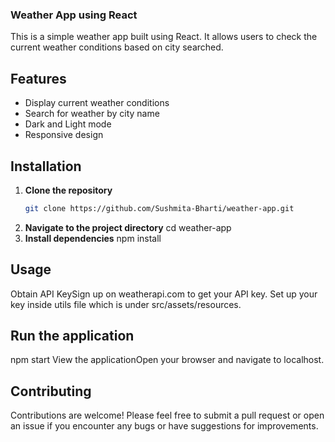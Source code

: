 ### Weather App using React

This is a simple weather app built using React. It allows users to check the current weather conditions based on city searched.

## Features

- Display current weather conditions
- Search for weather by city name
- Dark and Light mode
- Responsive design

## Installation

1. **Clone the repository**
    ```bash
   git clone https://github.com/Sushmita-Bharti/weather-app.git
    ```
2. **Navigate to the project directory**
   cd weather-app
3. **Install dependencies**
   npm install
   
 ## Usage
  Obtain API KeySign up on weatherapi.com to get your API key.
  Set up your key inside utils file which is under src/assets/resources.

## Run the application
  npm start
  View the applicationOpen your browser and navigate to localhost.

## Contributing
Contributions are welcome! Please feel free to submit a pull request or open an issue if you encounter any bugs or have suggestions for improvements.
